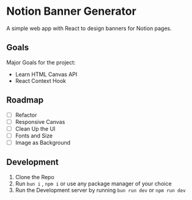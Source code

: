 # Notion Banner Generator

A simple web app with React to design banners for Notion pages.

## Goals

Major Goals for the project:

- Learn HTML Canvas API
- React Context Hook

## Roadmap

- [ ] Refactor
- [ ] Responsive Canvas
- [ ] Clean Up the UI
- [ ] Fonts and Size
- [ ] Image as Background

## Development

1. Clone the Repo
2. Run `bun i` , `npm i` or use any package manager of your choice
3. Run the Development server by running `bun run dev` or `npm run dev`
